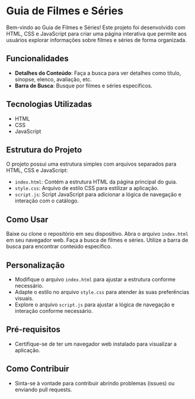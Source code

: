 # Guia de Filmes e Séries

Bem-vindo ao Guia de Filmes e Séries! Este projeto foi desenvolvido com HTML, CSS e JavaScript para criar uma página interativa que permite aos usuários explorar informações sobre filmes e séries de forma organizada.

## Funcionalidades

- **Detalhes do Conteúdo**: Faça a busca para ver detalhes como título, sinopse, elenco, avaliação, etc.
- **Barra de Busca**: Busque por filmes e séries específicos.

## Tecnologias Utilizadas

- HTML
- CSS
- JavaScript

## Estrutura do Projeto

O projeto possui uma estrutura simples com arquivos separados para HTML, CSS e JavaScript:

- `index.html`: Contém a estrutura HTML da página principal do guia.
- `style.css`: Arquivo de estilo CSS para estilizar a aplicação.
- `script.js`: Script JavaScript para adicionar a lógica de navegação e interação com o catálogo.

## Como Usar

Baixe ou clone o repositório em seu dispositivo.
Abra o arquivo `index.html` em seu navegador web.
Faça a busca de filmes e séries.
Utilize a barra de busca para encontrar conteúdo específico.

## Personalização

- Modifique o arquivo `index.html` para ajustar a estrutura conforme necessário.
- Adapte o estilo no arquivo `style.css` para atender às suas preferências visuais.
- Explore o arquivo `script.js` para ajustar a lógica de navegação e interação conforme necessário.

## Pré-requisitos

- Certifique-se de ter um navegador web instalado para visualizar a aplicação.

## Como Contribuir

- Sinta-se à vontade para contribuir abrindo problemas (issues) ou enviando pull requests.